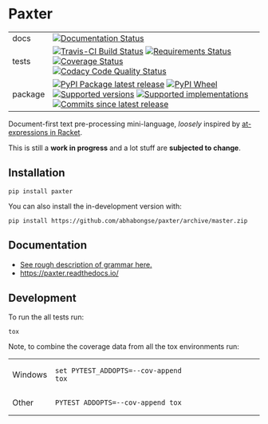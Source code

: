 # Paxter

<table>
    <tbody>
        <tr class="odd">
            <td>docs</td>
            <td>
                <a href="https://readthedocs.org/projects/paxter"><img src="https://readthedocs.org/projects/paxter/badge/?style=flat" alt="Documentation Status" /></a>
            </td>
        </tr>
        <tr class="even">
            <td>tests</td>
            <td>
                <div class="line-block">
                    <a href="https://travis-ci.org/abhabongse/paxter"><img src="https://api.travis-ci.org/abhabongse/paxter.svg?branch=master" alt="Travis-CI Build Status" /></a>
                    <a href="https://requires.io/github/abhabongse/paxter/requirements/?branch=master"><img src="https://requires.io/github/abhabongse/paxter/requirements.svg?branch=master" alt="Requirements Status" /></a>
                    <br />
                    <a href="https://codecov.io/github/abhabongse/paxter"><img src="https://codecov.io/github/abhabongse/paxter/coverage.svg?branch=master" alt="Coverage Status" /></a>
                    <br />
                    <a href="https://www.codacy.com/app/abhabongse/paxter"><img src="https://img.shields.io/codacy/grade/0d0c904fe452419692107d3163fe49b5.svg" alt="Codacy Code Quality Status" /></a>
                </div>
            </td>
        </tr>
        <tr class="odd">
            <td>package</td>
            <td>
                <div class="line-block">
                    <a href="https://pypi.org/project/paxter"><img src="https://img.shields.io/pypi/v/paxter.svg" alt="PyPI Package latest release" /></a>
                    <a href="https://pypi.org/project/paxter"><img src="https://img.shields.io/pypi/wheel/paxter.svg" alt="PyPI Wheel" /></a>
                    <a href="https://pypi.org/project/paxter"><img src="https://img.shields.io/pypi/pyversions/paxter.svg" alt="Supported versions" /></a>
                    <a href="https://pypi.org/project/paxter"><img src="https://img.shields.io/pypi/implementation/paxter.svg" alt="Supported implementations" /></a>
                    <br />
                    <a href="https://github.com/abhabongse/paxter/compare/v0.1.0...master"><img src="https://img.shields.io/github/commits-since/abhabongse/paxter/v0.1.0.svg" alt="Commits since latest release" /></a>
                </div>
            </td>
        </tr>
    </tbody>
</table>

Document-first text pre-processing mini-language, _loosely_ inspired by [at-expressions in Racket](https://docs.racket-lang.org/scribble/reader.html).

This is still a **work in progress** and a lot stuff are **subjected to change**.


## Installation

    pip install paxter

You can also install the in-development version with:

    pip install https://github.com/abhabongse/paxter/archive/master.zip

## Documentation

- [See rough description of grammar here.](paxter/core/__init__.py)
- <https://paxter.readthedocs.io/>

## Development

To run the all tests run:

    tox

Note, to combine the coverage data from all the tox environments run:

<table>
    <colgroup>
        <col style="width: 10%" />
        <col style="width: 90%" />
    </colgroup>
    <tbody>
        <tr class="odd">
            <td>Windows</td>
            <td><pre><code>set PYTEST_ADDOPTS=--cov-append
tox</code></pre></td>
        </tr>
        <tr class="even">
            <td>Other</td>
            <td><pre><code>PYTEST_ADDOPTS=--cov-append tox</code></pre></td>
        </tr>
    </tbody>
</table>
